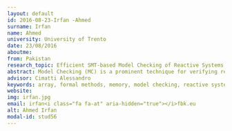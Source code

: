 ```yaml
---
layout: default 
id: 2016-08-23-Irfan -Ahmed
surname: Irfan 
name: Ahmed
university: University of Trento
date: 23/08/2016
aboutme: 
from: Pakistan
research_topic: Efficient SMT-based Model Checking of Reactive Systems w
abstract: Model Checking (MC) is a prominent technique for verifying reactive systems –both hardware and software systems. The presence of memory/array accesses in the systems under test, however, introduces many difficulties in current MC techniques. Although some work has been done to verify such systems by using MC techniques based on Satisfiability Modulo Theories (SMT), there is still a big margin for improving efficiency. The goal of our research is to provide efficient SMT-based MC techniques for verifying reactive systems with memory/array accesses. We focus on adapting Verification Modulo Theories techniques –e.g. bounded model checking, k-induction, counter example guided abstraction refinement– and on improving the underlying SMT tools for handling memory/array.
advisor: Cimatti Alessandro
keywords: array, formal methods, memory, model checking, reactive system,satisfiability, satisfiability modulo theories, software engin
website: 
img: irfan.jpg
email: irfan<i class="fa fa-at" aria-hidden="true"></i>fbk.eu
alt: Ahmed Irfan 
modal-id: stud56
---
```

